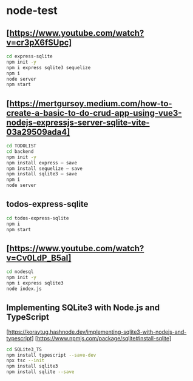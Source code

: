 # node-test

## [https://www.youtube.com/watch?v=cr3pX6fSUpc]

```bash
cd express-sqlite
npm init -y
npm i express sqlite3 sequelize
npm i
node server
npm start
```


## [https://mertgursoy.medium.com/how-to-create-a-basic-to-do-crud-app-using-vue3-nodejs-expressjs-server-sqlite-vite-03a29509ada4]

```bash
cd TODOLIST
cd backend
npm init -y
npm install express — save
npm install sequelize — save
npm install sqlite3 — save
npm i
node server
```

## todos-express-sqlite

```bash
cd todos-express-sqlite
npm i
npm start
```

## [https://www.youtube.com/watch?v=Cv0LdP_B5aI]

```bash
cd nodesql
npm init -y
npm i express sqlite3
node index.js
```

## Implementing SQLite3 with Node.js and TypeScript

[https://koraytug.hashnode.dev/implementing-sqlite3-with-nodejs-and-typescript]
[https://www.npmjs.com/package/sqlite#install-sqlite]

```bash
cd SQLite3_TS
npm install typescript --save-dev
npx tsc --init
npm install sqlite3
npm install sqlite --save
```
